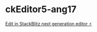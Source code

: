 # ckEditor5-ang17

[Edit in StackBlitz next generation editor ⚡️](https://stackblitz.com/~/github.com/saravana-sk/ckEditor5-ang17)
